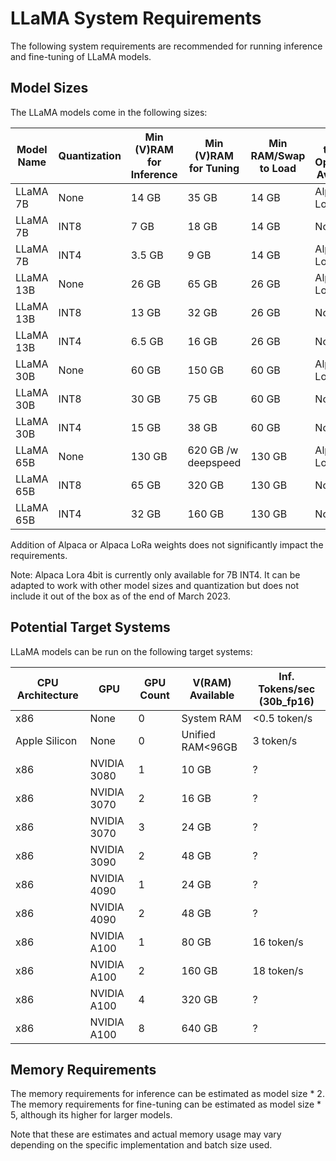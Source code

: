 # LLaMA System Requirements
The following system requirements are recommended for running inference and fine-tuning of LLaMA models.

## Model Sizes
The LLaMA models come in the following sizes:


| Model Name | Quantization | Min (V)RAM for Inference | Min (V)RAM for Tuning | Min RAM/Swap to Load | Fine-tuning Optimizer Available |
|------------|-------------|-----------------------|---------------------|----------------------|--------------------------------|
| LLaMA 7B   | None        | 14 GB                 | 35 GB               | 14 GB               | Alpaca LoRa                 |
| LLaMA 7B   | INT8        | 7 GB                  | 18 GB               | 14 GB               | No*              |
| LLaMA 7B   | INT4        | 3.5 GB                | 9 GB                | 14 GB               | Alpaca LoRa 4bit            |
| LLaMA 13B  | None        | 26 GB                 | 65 GB               | 26 GB               | Alpaca LoRa                 |
| LLaMA 13B  | INT8        | 13 GB                 | 32 GB               | 26 GB               | No*              |
| LLaMA 13B  | INT4        | 6.5 GB                | 16 GB               | 26 GB               | No*              |
| LLaMA 30B  | None        | 60 GB                 | 150 GB              | 60 GB               | Alpaca LoRa                 |
| LLaMA 30B  | INT8        | 30 GB                 | 75 GB               | 60 GB               | No*              |
| LLaMA 30B  | INT4        | 15 GB                 | 38 GB               | 60 GB               | No*              |
| LLaMA 65B  | None        | 130 GB                | 620 GB /w deepspeed | 130 GB              | Alpaca LoRa                 |
| LLaMA 65B  | INT8        | 65 GB                 | 320 GB              | 130 GB              | No*              |
| LLaMA 65B  | INT4        | 32 GB                 | 160 GB              | 130 GB              | No*              |

Addition of Alpaca or Alpaca LoRa weights does not significantly impact the requirements.

Note: Alpaca Lora 4bit is currently only available for 7B INT4. It can be adapted to work with other model sizes and quantization but does not include it out of the box as of the end of March 2023.



## Potential Target Systems
LLaMA models can be run on the following target systems:

| CPU Architecture | GPU          | GPU Count | V(RAM) Available | Inf. Tokens/sec (30b_fp16)|
|------------------|--------------|-----------|------------------|----------------------|
| x86              | None         | 0         | System RAM       | <0.5 token/s         |
| Apple Silicon    | None         | 0         | Unified RAM<96GB | 3 token/s            |
| x86              | NVIDIA 3080  | 1         | 10 GB            | ?                    |
| x86              | NVIDIA 3070  | 2         | 16 GB            | ?                    |
| x86              | NVIDIA 3070  | 3         | 24 GB            | ?                    |
| x86              | NVIDIA 3090  | 2         | 48 GB            | ?                    |
| x86              | NVIDIA 4090  | 1         | 24 GB            | ?                    |
| x86              | NVIDIA 4090  | 2         | 48 GB            | ?                    |
| x86              | NVIDIA A100  | 1         | 80 GB            | 16 token/s           |
| x86              | NVIDIA A100  | 2         | 160 GB           | 18 token/s           |
| x86              | NVIDIA A100  | 4         | 320 GB           | ?                    |
| x86              | NVIDIA A100  | 8         | 640 GB           | ?                    |

## Memory Requirements
The memory requirements for inference can be estimated as model size * 2. The memory requirements for fine-tuning can be estimated as model size * 5, although its higher for larger models.

Note that these are estimates and actual memory usage may vary depending on the specific implementation and batch size used.